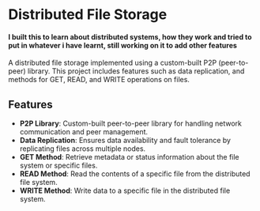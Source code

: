# Distributed File Storage

#### I built this to learn about distributed systems, how they work and tried to put in whatever i have learnt, still working on it to add other features 

A distributed file storage implemented using a custom-built P2P (peer-to-peer) library. 
This project includes features such as data replication, and methods for GET, READ, and WRITE operations on files.

## Features

- **P2P Library**: Custom-built peer-to-peer library for handling network communication and peer management.
- **Data Replication**: Ensures data availability and fault tolerance by replicating files across multiple nodes.
- **GET Method**: Retrieve metadata or status information about the file system or specific files.
- **READ Method**: Read the contents of a specific file from the distributed file system.
- **WRITE Method**: Write data to a specific file in the distributed file system.

